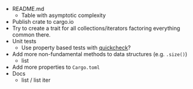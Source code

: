 * README.md
  * Table with asymptotic complexity
* Publish crate to cargo.io
* Try to create a trait for all collections/iterators factoring everything common there.
* Unit tests
  * Use property based tests with [quickcheck](https://github.com/BurntSushi/quickcheck)?
* Add more non-fundamental methods to data structures (e.g. `.size()`)
  * list
* Add more properties to `Cargo.toml`
* Docs
  * list / list iter
